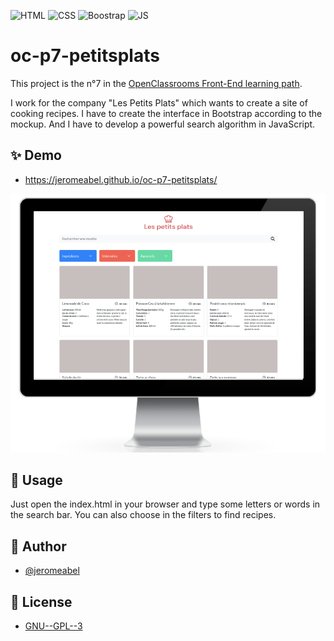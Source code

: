 ![HTML](https://img.shields.io/badge/HTML-FFFFFF?logo=html5)
![CSS](https://img.shields.io/badge/CSS-459ACD?logo=css3)
![Boostrap](https://img.shields.io/badge/bootstrap-fff?logo=bootstrap)
![JS](https://img.shields.io/badge/JS-000?logo=javascript)

# oc-p7-petitsplats
This project is the n°7 in the [OpenClassrooms Front-End learning path](https://openclassrooms.com/fr/paths/516-developpeur-dapplication-javascript-react).

I work for the company "Les Petits Plats" which wants to create a site of cooking recipes. I have to create the interface in Bootstrap according to the mockup. And I have to develop a powerful search algorithm in JavaScript.

## ✨ Demo
- https://jeromeabel.github.io/oc-p7-petitsplats/

![Screenshot](images/screen.png)

## 🚀 Usage
Just open the index.html in your browser and type some letters or words in the search bar. You can also choose in the filters to find recipes.

## 👤 Author
- [@jeromeabel](https://github.com/jeromeabel)

## 📝 License
- [GNU--GPL--3](https://www.gnu.org/licenses/gpl-3.0.fr.html)